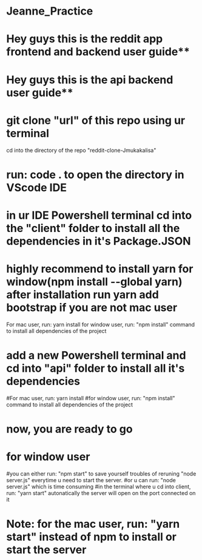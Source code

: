 # Jeanne_Practice

# Hey guys this is the reddit app frontend and backend user guide**

# Hey guys this is the api backend user guide**

# git clone "url" of this repo using ur terminal

 cd into the directory of the repo "reddit-clone-Jmukakalisa"

# run: code . to open the directory in VScode IDE

# in ur IDE Powershell terminal cd into the "client" folder to install all the dependencies in it's Package.JSON

# highly recommend to install yarn for window(npm install --global yarn) after installation run yarn add bootstrap if you are not mac user 
For mac user, run: yarn install
for window user, run: "npm install" command to install all dependencies of the project

# add a new Powershell terminal and cd into "api" folder to install all it's dependencies
#For mac user, run: yarn install
#for window user, run: "npm install" command to install all dependencies of the project

# now, you are ready to go
# for window user
#you can either run: "npm start" to save yourself troubles of reruning "node server.js" everytime u need to start the server.
#or u can run: "node server.js" which is time consuming
#in the terminal where u cd into client, run: "yarn start" autonatically the server will open on the port connected on it



# Note: for the mac user, run: "yarn start" instead of npm to install or start the server

